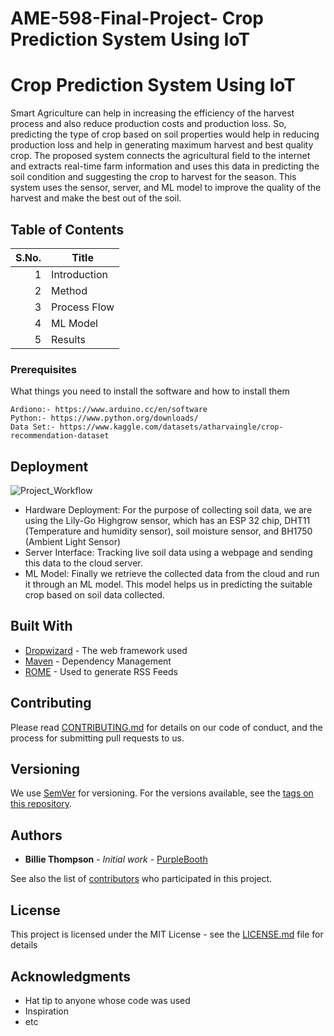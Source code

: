 # AME-598-Final-Project- Crop Prediction System Using IoT

# Crop Prediction System Using IoT

Smart Agriculture can help in increasing the efficiency of the harvest process and also reduce production costs and production loss. So, predicting the
type of crop based on soil properties would help in reducing production loss and help in generating maximum harvest and best quality crop. The proposed system connects the agricultural field to the internet and extracts real-time farm information and uses this data in predicting the soil condition and suggesting the crop to harvest for the season. This system uses the sensor, server, and ML model to improve the quality of the harvest and make the best out of the soil.

## Table of Contents

| S.No. | Title |
|-----:|-----------|
|     1| Introduction|
|     2| Method    |
|     3| Process Flow       |
|     4| ML Model    |
|     5| Results       |

### Prerequisites

What things you need to install the software and how to install them

```
Ardiono:- https://www.arduino.cc/en/software
Python:- https://www.python.org/downloads/
Data Set:- https://www.kaggle.com/datasets/atharvaingle/crop-recommendation-dataset
```

## Deployment
![Project_Workflow](https://user-images.githubusercontent.com/111541172/206347884-0f0be09e-f16c-44a4-89de-8a0bfdbfa9cc.png)

* Hardware Deployment: For the purpose of collecting soil data, we are using the Lily-Go
Highgrow sensor, which has an ESP 32 chip, DHT11 (Temperature and humidity sensor),
soil moisture sensor, and BH1750 (Ambient Light Sensor)
* Server Interface: Tracking live soil data using a webpage and sending this data to the
cloud server.
* ML Model: Finally we retrieve the collected data from the cloud and run it through an
ML model. This model helps us in predicting the suitable crop based on soil data
collected.

## Built With

* [Dropwizard](http://www.dropwizard.io/1.0.2/docs/) - The web framework used
* [Maven](https://maven.apache.org/) - Dependency Management
* [ROME](https://rometools.github.io/rome/) - Used to generate RSS Feeds

## Contributing

Please read [CONTRIBUTING.md](https://gist.github.com/PurpleBooth/b24679402957c63ec426) for details on our code of conduct, and the process for submitting pull requests to us.

## Versioning

We use [SemVer](http://semver.org/) for versioning. For the versions available, see the [tags on this repository](https://github.com/your/project/tags). 

## Authors

* **Billie Thompson** - *Initial work* - [PurpleBooth](https://github.com/PurpleBooth)

See also the list of [contributors](https://github.com/your/project/contributors) who participated in this project.

## License

This project is licensed under the MIT License - see the [LICENSE.md](LICENSE.md) file for details

## Acknowledgments

* Hat tip to anyone whose code was used
* Inspiration
* etc
